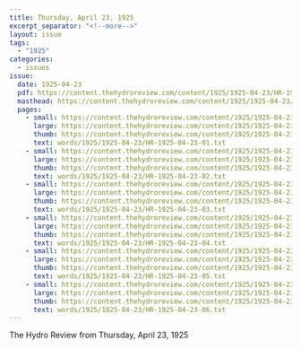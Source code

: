 ```yaml
---
title: Thursday, April 23, 1925
excerpt_separator: "<!--more-->"
layout: issue
tags:
  - "1925"
categories:
  - issues
issue:
  date: 1925-04-23
  pdf: https://content.thehydroreview.com/content/1925/1925-04-23/HR-1925-04-23.pdf
  masthead: https://content.thehydroreview.com/content/1925/1925-04-23/masthead/HR-1925-04-23.jpg
  pages:
    - small: https://content.thehydroreview.com/content/1925/1925-04-23/small/HR-1925-04-23-01.jpg
      large: https://content.thehydroreview.com/content/1925/1925-04-23/large/HR-1925-04-23-01.jpg
      thumb: https://content.thehydroreview.com/content/1925/1925-04-23/thumbnails/HR-1925-04-23-01.jpg
      text: words/1925/1925-04-23/HR-1925-04-23-01.txt
    - small: https://content.thehydroreview.com/content/1925/1925-04-23/small/HR-1925-04-23-02.jpg
      large: https://content.thehydroreview.com/content/1925/1925-04-23/large/HR-1925-04-23-02.jpg
      thumb: https://content.thehydroreview.com/content/1925/1925-04-23/thumbnails/HR-1925-04-23-02.jpg
      text: words/1925/1925-04-23/HR-1925-04-23-02.txt
    - small: https://content.thehydroreview.com/content/1925/1925-04-23/small/HR-1925-04-23-03.jpg
      large: https://content.thehydroreview.com/content/1925/1925-04-23/large/HR-1925-04-23-03.jpg
      thumb: https://content.thehydroreview.com/content/1925/1925-04-23/thumbnails/HR-1925-04-23-03.jpg
      text: words/1925/1925-04-23/HR-1925-04-23-03.txt
    - small: https://content.thehydroreview.com/content/1925/1925-04-23/small/HR-1925-04-23-04.jpg
      large: https://content.thehydroreview.com/content/1925/1925-04-23/large/HR-1925-04-23-04.jpg
      thumb: https://content.thehydroreview.com/content/1925/1925-04-23/thumbnails/HR-1925-04-23-04.jpg
      text: words/1925/1925-04-23/HR-1925-04-23-04.txt
    - small: https://content.thehydroreview.com/content/1925/1925-04-23/small/HR-1925-04-23-05.jpg
      large: https://content.thehydroreview.com/content/1925/1925-04-23/large/HR-1925-04-23-05.jpg
      thumb: https://content.thehydroreview.com/content/1925/1925-04-23/thumbnails/HR-1925-04-23-05.jpg
      text: words/1925/1925-04-23/HR-1925-04-23-05.txt
    - small: https://content.thehydroreview.com/content/1925/1925-04-23/small/HR-1925-04-23-06.jpg
      large: https://content.thehydroreview.com/content/1925/1925-04-23/large/HR-1925-04-23-06.jpg
      thumb: https://content.thehydroreview.com/content/1925/1925-04-23/thumbnails/HR-1925-04-23-06.jpg
      text: words/1925/1925-04-23/HR-1925-04-23-06.txt
---
```


The Hydro Review from Thursday, April 23, 1925

<!--more-->

